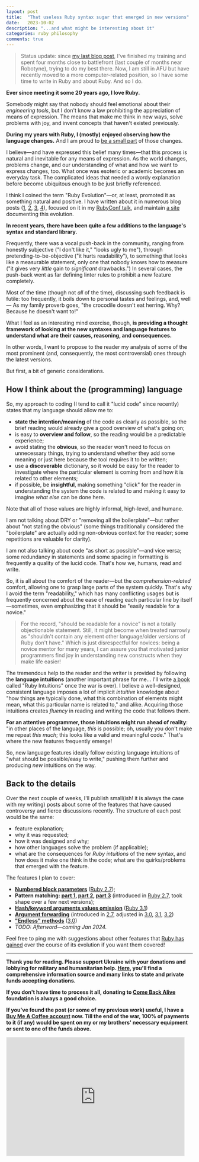 ```yaml
---
layout: post
title:  "That useless Ruby syntax sugar that emerged in new versions"
date:   2023-10-02
description: "...and what might be interesting about it"
categories: ruby philosophy
comments: true
---
```


> Status update: since [my last blog post](https://zverok.space/blog/2023-05-05-ruby-types.html), I've finished my training and spent four months close to battlefront (last couple of months near Robotyne), trying to do my best there. Now, I am still in AFU but have recently moved to a more computer-related position, so I have some time to write in Ruby and about Ruby. And so I do.

**Ever since meeting it some 20 years ago, I love Ruby.**

Somebody might say that nobody should feel emotional about their _engineering tools_, but I don't know a law prohibiting the appreciation of means of expression. The means that make me think in new ways, solve problems with joy, and invent concepts that haven't existed previously.

**During my years with Ruby, I (mostly) enjoyed observing how the language changes.** And I am proud to [be a small part](https://zverok.space/ruby.html) of those changes.

I believe—and have expressed this belief many times—that this process is natural and inevitable for any means of expression. As the world changes, problems change, and our understanding of what and how we want to express changes, too. What once was esoteric or academic becomes an everyday task. The complicated ideas that needed a wordy explanation before become ubiquitous enough to be just briefly referenced.

I think I coined the term "Ruby Evolution"—or, at least, promoted it as something natural and positive. I have written about it in numerous blog posts ([1](https://zverok.space/blog/2022-01-06-changelog.html), [2](https://zverok.space/blog/2022-01-13-it-evolves.html), [3](https://zverok.space/blog/2022-01-20-still-flying.html), [4](https://zverok.space/blog/2022-06-11-ruby-evolution.html)), focused on it in my [RubyConf talk](https://zverok.space/talks/#language-as-a-tool-of-thought), and maintain [a site](https://rubyreferences.github.io/rubychanges/) documenting this evolution.

**In recent years, there have been quite a few additions to the language's syntax and standard library.**

Frequently, there was a vocal push-back in the community, ranging from honestly subjective ("I don't like it," "looks ugly to me"), through pretending-to-be-objective ("it hurts readability"), to something that looks like a measurable statement, only one that nobody knows how to measure ("it gives very _little_ gain to _significant_ drawbacks.") In several cases, the push-back went as far defining linter rules to prohibit a new feature completely.

Most of the time (though not _all_ of the time), discussing such feedback is futile: too frequently, it boils down to personal tastes and feelings, and, well— As my family proverb goes, "the crocodile doesn't eat herring. Why? Because he doesn't want to!"

What I feel as an interesting mind exercise, though, **is providing a thought framework of looking at the new syntaxes and language features to understand what are their causes, reasoning, and consequences.**

In other words, I want to propose to the reader my analysis of some of the most prominent (and, consequently, the most controversial) ones through the latest versions.

But first, a bit of generic considerations.

## How I think about the (programming) language

So, my approach to coding (I tend to call it "lucid code" since recently) states that my language should allow me to:

* **state the intention/meaning** of the code as clearly as possible, so the brief reading would already give a good overview of what's going on;
* is easy to **overview and follow**, so the reading would be a predictable experience;
* avoid stating the **obvious**, so the reader won't need to focus on unnecessary things, trying to understand whether they add some meaning or just here because the tool requires it to be written;
* use a **discoverable** dictionary, so it would be easy for the reader to investigate where the particular element is coming from and how it is related to other elements;
* if possible, be **insightful**, making something "click" for the reader in understanding the system the code is related to and making it easy to imagine _what else_ can be done here.

Note that all of those values are highly informal, high-level, and humane.

I am not talking about DRY or "removing all the boilerplate"—but rather about "not stating the obvious" (some things traditionally considered the "boilerplate" are actually adding non-obvious context for the reader; some repetitions are valuable for clarity).

I am not also talking about code "as short as possible"—and vice versa; some redundancy in statements and some spacing in formatting is frequently a quality of the lucid code. That's how we, humans, read and write.

So, it is all about the comfort of the reader—but the _comprehension-related_ comfort, allowing one to grasp large parts of the system quickly. That's why I avoid the term "readability," which has many conflicting usages but is frequently concerned about the ease of reading each particular line by itself—sometimes, even emphasizing that it should be "easily readable for a novice."

> For the record, "should be readable for a novice" is not a totally objectionable statement. Still, it might become when treated narrowly as "shouldn't contain any element other language/older versions of Ruby don't have." Which is just disrespectful for novices: being a novice mentor for many years, I can assure you that motivated junior programmers find joy in understanding new constructs when they make life easier!

The tremendous help to the reader and the writer is provided by following the **language intuitions** (another important phrase for me... I'll write [a book](https://rubyintuitions.substack.com/) called "Ruby Intuitions" once the war is over). I believe a well-designed, consistent language imposes a lot of implicit _intuitive_ knowledge about "how things are typically done, what this combination of elements might mean, what this particular name is related to," and alike. Acquiring those intuitions creates _fluency_ in reading and writing the code that follows them.

**For an attentive programmer, those intuitions might run ahead of reality**: "in other places of the language, _this_ is possible; oh, usually you don't make me repeat _this much_; this looks like a valid and meaningful code." That's where the new features frequently emerge!

So, new language features ideally follow existing language intuitions of "what should be possible/easy to write," pushing them further and producing _new_ intuitions on the way.

## Back to the details

Over the next couple of weeks, I'll publish small(ish! it is always the case with my writing) posts about some of the features that have caused controversy and fierce discussions recently. The structure of each post would be the same:

* feature explanation;
* why it was requested;
* how it was designed and why;
* how other languages solve the problem (if applicable);
* what are the consequences for _Ruby intuitions_ of the new syntax, and how does it make one think in the code; what are the quirks/problems that emerged with the feature.

The features I plan to cover:

* **[Numbered block parameters](/blog/2023-10-11-syntax-sugar1-numeric-block-args.html)** ([Ruby 2.7](https://rubyreferences.github.io/rubychanges/2.7.html#numbered-block-parameters));
* **Pattern matching: [part 1](/blog/2023-10-20-syntax-sugar2-pattern-matching.html), [part 2](http://zverok.space/blog/2023-10-27-syntax-sugar2-pattern-matching-cont.html), [part 3](https://zverok.space/blog/2023-11-03-syntax-sugar2-pattern-matching-fin.html)** (introduced in [Ruby 2.7](https://rubyreferences.github.io/rubychanges/evolution.html#pattern-matching), took shape over a few next versions);
* **[Hash/keyword arguments values omission](/blog/2023-11-10-syntax-sugar3-hash-values-omission.html)** ([Ruby 3.1](https://rubyreferences.github.io/rubychanges/3.1.html#values-in-hash-literals-and-keyword-arguments-can-be-omitted))
* **[Argument forwarding](/blog/2023-11-24-syntax-sugar4-argument-forwarding.html)** (introduced in [2.7](https://rubyreferences.github.io/rubychanges/2.7.html#keyword-argument-related-changes), adjusted in [3.0](https://rubyreferences.github.io/rubychanges/3.0.html#arguments-forwarding--supports-leading-arguments), [3.1](https://rubyreferences.github.io/rubychanges/3.1.html#anonymous-block-argument), [3.2](https://rubyreferences.github.io/rubychanges/3.2.html#anonymous-arguments-passing-improvements))
* **["Endless" methods](/blog/2023-12-01-syntax-sugar5-endless-methods.html)** ([3.0](https://rubyreferences.github.io/rubychanges/3.0.html#endless-method-definition))
* _TODO: Afterword—coming Jan 2024._

Feel free to ping me with suggestions about other features that [Ruby has gained](https://rubyreferences.github.io/rubychanges/evolution.html) over the course of its evolution if you want them covered!

---

**Thank you for reading. Please support Ukraine with your donations and lobbying for military and humanitarian help. [Here](https://war.ukraine.ua/), you'll find a comprehensive information source and many links to state and private funds accepting donations.**

**If you don't have time to process it all, donating to [Come Back Alive](https://savelife.in.ua/en/) foundation is always a good choice.**

**If you've found the post (or some of my previous work) useful, I have a [Buy Me A Coffee account](https://www.buymeacoffee.com/zverok) now. Till the end of the war, 100% of payments to it (if any) would be spent on my or my brothers' necessary equipment or sent to one of the funds above.**

<iframe src="https://zverok.substack.com/embed" width="480" height="320" style="border:1px solid #EEE; background:white;" frameborder="0" scrolling="no"></iframe>
